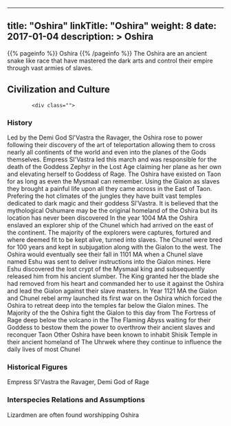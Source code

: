 
---
title: "Oshira"
linkTitle: "Oshira"
weight: 8
date: 2017-01-04
description: >
 Oshira
---

{{% pageinfo %}}
Oshira
{{% /pageinfo %}}
The Oshira are an ancient snake like race that have mastered the dark arts and control their empire through vast armies of slaves.

## Civilization and Culture


            <div class="">
                                  
                  
                  
                 
                 
                 
                 
                 
                                                                                                    

### History

Led by the Demi God Sl'Vastra the Ravager, the Oshira rose to power following their discovery of the art of teleportation allowing them to cross nearly all continents of the world and even into the planes of the Gods themselves. Empress Sl'Vastra led this march and was responsible for the death of the Goddess Zephyr in the Lost Age claiming her plane as her own and elevating herself to Goddess of Rage.  The Oshira have existed on Taon for as long as even the Mysmaal can remember. Using the Gialon as slaves they brought a painful life upon all they came across in the East of Taon. Prefering the hot climates of the jungles they have built vast temples dedicated to dark magic and their goddess Sl'Vastra.  It is believed that the mythological Oshumare may be the original homeland of the Oshira but its location has never been discovered  In the year 1004 MA the Oshira enslaved an explorer ship of the Chunel which had arrived on the east of the continent. The majority of the explorers were captures, fortured and where deemed fit to be kept alive, turned into slaves. The Chunel were bred for 100 years and kept in subjugation along with the Gialon to the west.  The Oshira would eventually see their fall in 1101 MA when a Chunel slave named Eshu was sent to deliver instructions into the Gialon mines. Here Eshu discovered the lost crypt of the Mysmaal king and subsequently released him from his ancient slumber. The King granted her the blade she had removed from his heart and commanded her to use it against the Oshira and lead the Gialon against their slave masters.  In Year 1121 MA the Gialon and Chunel rebel army launched its first war on the Oshira which forced the Oshira to retreat deep into the temples far below the Gialon mines.  The Majority of the the Oshira fight the Gialon to this day from The Fortress of Rage deep below the volcano in the The Flaming Abyss waiting for their Goddess to bestow them the power to overthrow their ancient slaves and reconquer Taon  Other Oshira have been known to inhabit Shisik Temple in their ancient homeland of The Uhrwek where they continue to influence the daily lives of most Chunel

### Historical Figures

Empress Sl'Vastra the Ravager, Demi God of Rage

### Interspecies Relations and Assumptions

Lizardmen are often found worshipping Oshira

                            
